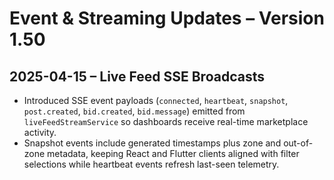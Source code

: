# Event & Streaming Updates – Version 1.50

## 2025-04-15 – Live Feed SSE Broadcasts
- Introduced SSE event payloads (`connected`, `heartbeat`, `snapshot`, `post.created`, `bid.created`, `bid.message`) emitted from `liveFeedStreamService` so dashboards receive real-time marketplace activity.
- Snapshot events include generated timestamps plus zone and out-of-zone metadata, keeping React and Flutter clients aligned with filter selections while heartbeat events refresh last-seen telemetry.
